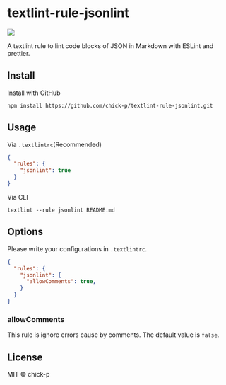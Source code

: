 # textlint-rule-jsonlint

![](https://github.com/chick-p/textlint-rule-jsonlint/workflows/test/badge.svg?branch=master)

A textlint rule to lint code blocks of JSON in Markdown with ESLint and prettier.

## Install

Install with GitHub

```shell
npm install https://github.com/chick-p/textlint-rule-jsonlint.git
```

## Usage

Via `.textlintrc`(Recommended)

```json
{
  "rules": {
    "jsonlint": true
  }
}
```

Via CLI

```shell
textlint --rule jsonlint README.md
```

## Options

Please write your configurations in `.textlintrc`.

```json
{
  "rules": {
    "jsonlint": {
      "allowComments": true,
    }
  }
}
```

### allowComments

This rule is ignore errors cause by comments. The default value is `false`.

## License

MIT © chick-p
